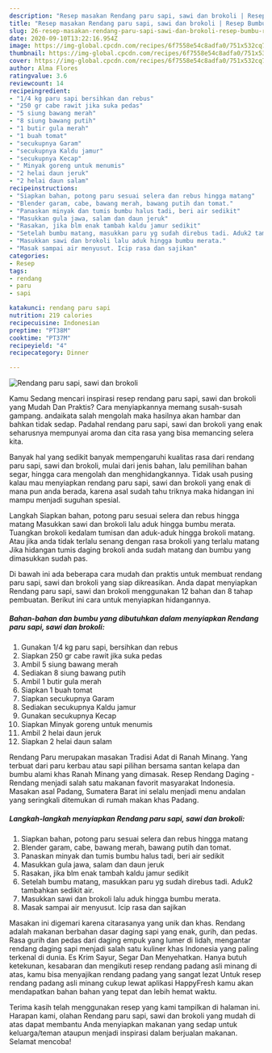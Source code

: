 ```yaml
---
description: "Resep masakan Rendang paru sapi, sawi dan brokoli | Resep Bumbu Rendang paru sapi, sawi dan brokoli Yang Sedap"
title: "Resep masakan Rendang paru sapi, sawi dan brokoli | Resep Bumbu Rendang paru sapi, sawi dan brokoli Yang Sedap"
slug: 26-resep-masakan-rendang-paru-sapi-sawi-dan-brokoli-resep-bumbu-rendang-paru-sapi-sawi-dan-brokoli-yang-sedap
date: 2020-09-10T13:22:16.954Z
image: https://img-global.cpcdn.com/recipes/6f7558e54c8adfa0/751x532cq70/rendang-paru-sapi-sawi-dan-brokoli-foto-resep-utama.jpg
thumbnail: https://img-global.cpcdn.com/recipes/6f7558e54c8adfa0/751x532cq70/rendang-paru-sapi-sawi-dan-brokoli-foto-resep-utama.jpg
cover: https://img-global.cpcdn.com/recipes/6f7558e54c8adfa0/751x532cq70/rendang-paru-sapi-sawi-dan-brokoli-foto-resep-utama.jpg
author: Alma Flores
ratingvalue: 3.6
reviewcount: 14
recipeingredient:
- "1/4 kg paru sapi bersihkan dan rebus"
- "250 gr cabe rawit jika suka pedas"
- "5 siung bawang merah"
- "8 siung bawang putih"
- "1 butir gula merah"
- "1 buah tomat"
- "secukupnya Garam"
- "secukupnya Kaldu jamur"
- "secukupnya Kecap"
- " Minyak goreng untuk menumis"
- "2 helai daun jeruk"
- "2 helai daun salam"
recipeinstructions:
- "Siapkan bahan, potong paru sesuai selera dan rebus hingga matang"
- "Blender garam, cabe, bawang merah, bawang putih dan tomat."
- "Panaskan minyak dan tumis bumbu halus tadi, beri air sedikit"
- "Masukkan gula jawa, salam dan daun jeruk"
- "Rasakan, jika blm enak tambah kaldu jamur sedikit"
- "Setelah bumbu matang, masukkan paru yg sudah direbus tadi. Aduk2 tambahkan sedikit air."
- "Masukkan sawi dan brokoli lalu aduk hingga bumbu merata."
- "Masak sampai air menyusut. Icip rasa dan sajikan"
categories:
- Resep
tags:
- rendang
- paru
- sapi

katakunci: rendang paru sapi 
nutrition: 219 calories
recipecuisine: Indonesian
preptime: "PT38M"
cooktime: "PT37M"
recipeyield: "4"
recipecategory: Dinner

---
```



![Rendang paru sapi, sawi dan brokoli](https://img-global.cpcdn.com/recipes/6f7558e54c8adfa0/751x532cq70/rendang-paru-sapi-sawi-dan-brokoli-foto-resep-utama.jpg)

Kamu Sedang mencari inspirasi resep rendang paru sapi, sawi dan brokoli yang Mudah Dan Praktis? Cara menyiapkannya memang susah-susah gampang. andaikata salah mengolah maka hasilnya akan hambar dan bahkan tidak sedap. Padahal rendang paru sapi, sawi dan brokoli yang enak seharusnya mempunyai aroma dan cita rasa yang bisa memancing selera kita.

Banyak hal yang sedikit banyak mempengaruhi kualitas rasa dari rendang paru sapi, sawi dan brokoli, mulai dari jenis bahan, lalu pemilihan bahan segar, hingga cara mengolah dan menghidangkannya. Tidak usah pusing kalau mau menyiapkan rendang paru sapi, sawi dan brokoli yang enak di mana pun anda berada, karena asal sudah tahu triknya maka hidangan ini mampu menjadi suguhan spesial.

Langkah Siapkan bahan, potong paru sesuai selera dan rebus hingga matang Masukkan sawi dan brokoli lalu aduk hingga bumbu merata. Tuangkan brokoli kedalam tumisan dan aduk-aduk hingga brokoli matang. Atau jika anda tidak terlalu senang dengan rasa brokoli yang terlalu matang Jika hidangan tumis daging brokoli anda sudah matang dan bumbu yang dimasukkan sudah pas.


Di bawah ini ada beberapa cara mudah dan praktis untuk membuat rendang paru sapi, sawi dan brokoli yang siap dikreasikan. Anda dapat menyiapkan Rendang paru sapi, sawi dan brokoli menggunakan 12 bahan dan 8 tahap pembuatan. Berikut ini cara untuk menyiapkan hidangannya.

<!--inarticleads1-->

##### Bahan-bahan dan bumbu yang dibutuhkan dalam menyiapkan Rendang paru sapi, sawi dan brokoli:

1. Gunakan 1/4 kg paru sapi, bersihkan dan rebus
1. Siapkan 250 gr cabe rawit jika suka pedas
1. Ambil 5 siung bawang merah
1. Sediakan 8 siung bawang putih
1. Ambil 1 butir gula merah
1. Siapkan 1 buah tomat
1. Siapkan secukupnya Garam
1. Sediakan secukupnya Kaldu jamur
1. Gunakan secukupnya Kecap
1. Siapkan  Minyak goreng untuk menumis
1. Ambil 2 helai daun jeruk
1. Siapkan 2 helai daun salam


Rendang Paru merupakan masakan Tradisi Adat di Ranah Minang. Yang terbuat dari paru kerbau atau sapi pilihan bersama santan kelapa dan bumbu alami khas Ranah Minang yang dimasak. Resep Rendang Daging - Rendang menjadi salah satu makanan favorit masyarakat Indonesia. Masakan asal Padang, Sumatera Barat ini selalu menjadi menu andalan yang seringkali ditemukan di rumah makan khas Padang. 

<!--inarticleads2-->

##### Langkah-langkah menyiapkan Rendang paru sapi, sawi dan brokoli:

1. Siapkan bahan, potong paru sesuai selera dan rebus hingga matang
1. Blender garam, cabe, bawang merah, bawang putih dan tomat.
1. Panaskan minyak dan tumis bumbu halus tadi, beri air sedikit
1. Masukkan gula jawa, salam dan daun jeruk
1. Rasakan, jika blm enak tambah kaldu jamur sedikit
1. Setelah bumbu matang, masukkan paru yg sudah direbus tadi. Aduk2 tambahkan sedikit air.
1. Masukkan sawi dan brokoli lalu aduk hingga bumbu merata.
1. Masak sampai air menyusut. Icip rasa dan sajikan


Masakan ini digemari karena citarasanya yang unik dan khas. Rendang adalah makanan berbahan dasar daging sapi yang enak, gurih, dan pedas. Rasa gurih dan pedas dari daging empuk yang lumer di lidah, mengantar rendang daging sapi menjadi salah satu kuliner khas Indonesia yang paling terkenal di dunia. Es Krim Sayur, Segar Dan Menyehatkan. Hanya butuh ketekunan, kesabaran dan mengikuti resep rendang padang asli minang di atas, kamu bisa menyajikan rendang padang yang sangat lezat Untuk resep rendang padang asli minang cukup lewat aplikasi HappyFresh kamu akan mendapatkan bahan bahan yang tepat dan lebih hemat waktu. 

Terima kasih telah menggunakan resep yang kami tampilkan di halaman ini. Harapan kami, olahan Rendang paru sapi, sawi dan brokoli yang mudah di atas dapat membantu Anda menyiapkan makanan yang sedap untuk keluarga/teman ataupun menjadi inspirasi dalam berjualan makanan. Selamat mencoba!
